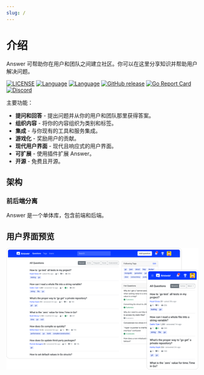 ```yaml
---
slug: /
---
```


# 介绍

Answer 可帮助你在用户和团队之间建立社区。你可以在这里分享知识并帮助用户解决问题。

[![LICENSE](https://img.shields.io/github/license/answerdev/answer)](https://github.com/answerdev/answer/blob/main/LICENSE)
[![Language](https://img.shields.io/badge/language-go-blue.svg)](https://golang.org/)
[![Language](https://img.shields.io/badge/language-react-blue.svg)](https://reactjs.org/)
[![GitHub release](https://img.shields.io/github/v/release/answerdev/answer?include_prereleases)](https://github.com/answerdev/answer/releases)
[![Go Report Card](https://goreportcard.com/badge/github.com/answerdev/answer)](https://goreportcard.com/report/github.com/answerdev/answer)
[![Discord](https://img.shields.io/badge/discord-chat-5865f2?logo=discord&logoColor=f5f5f5)](https://discord.gg/Jm7Y4cbUej)

主要功能：

- **提问和回答** - 提出问题并从你的用户和团队那里获得答案。
- **组织内容** - 将你的内容组织为类别和标签。
- **集成** - 与你现有的工具和服务集成。
- **游戏化** - 奖励用户的贡献。
- **现代用户界面** - 现代且响应式的用户界面。
- **可扩展** - 使用插件扩展 Answer。
- **开源** - 免费且开源。

## 架构

### 前后端分离

Answer 是一个单体库，包含前端和后端。

## 用户界面预览

![screenshot](/img/screenshot.png)

